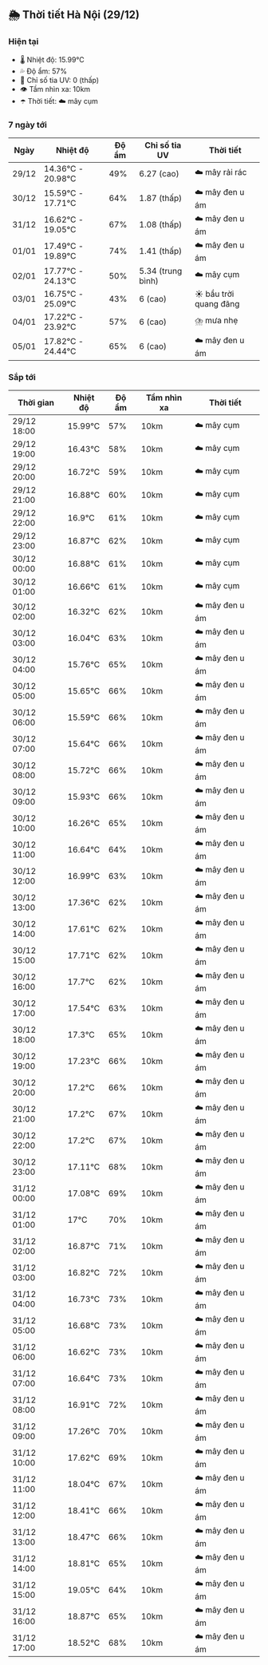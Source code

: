 ## 🌦️ Thời tiết Hà Nội (29/12)

### Hiện tại

- 🌡️ Nhiệt độ: 15.99℃
- 💦 Độ ẩm: 57%
- 🌟 Chỉ số tia UV: 0 (thấp)
- 👁️ Tầm nhìn xa: 10km
- ☂️ Thời tiết: ☁️ mây cụm

### 7 ngày tới

| Ngày | Nhiệt độ | Độ ẩm | Chỉ số tia UV | Thời tiết |
| --- | --- | --- | --- | --- |
| 29/12 | 14.36℃ - 20.98℃ | 49% | 6.27 (cao) | ☁️ mây rải rác |
| 30/12 | 15.59℃ - 17.71℃ | 64% | 1.87 (thấp) | ☁️ mây đen u ám |
| 31/12 | 16.62℃ - 19.05℃ | 67% | 1.08 (thấp) | ☁️ mây đen u ám |
| 01/01 | 17.49℃ - 19.89℃ | 74% | 1.41 (thấp) | ☁️ mây đen u ám |
| 02/01 | 17.77℃ - 24.13℃ | 50% | 5.34 (trung bình) | ☁️ mây cụm |
| 03/01 | 16.75℃ - 25.09℃ | 43% | 6 (cao) | ☀️ bầu trời quang đãng |
| 04/01 | 17.22℃ - 23.92℃ | 57% | 6 (cao) | ⛈️ mưa nhẹ |
| 05/01 | 17.82℃ - 24.44℃ | 65% | 6 (cao) | ☁️ mây đen u ám |

### Sắp tới

| Thời gian | Nhiệt độ | Độ ẩm | Tầm nhìn xa | Thời tiết |
| --- | --- | --- | --- | --- |
| 29/12 18:00 | 15.99℃ | 57% | 10km | ☁️ mây cụm |
| 29/12 19:00 | 16.43℃ | 58% | 10km | ☁️ mây cụm |
| 29/12 20:00 | 16.72℃ | 59% | 10km | ☁️ mây cụm |
| 29/12 21:00 | 16.88℃ | 60% | 10km | ☁️ mây cụm |
| 29/12 22:00 | 16.9℃ | 61% | 10km | ☁️ mây cụm |
| 29/12 23:00 | 16.87℃ | 62% | 10km | ☁️ mây cụm |
| 30/12 00:00 | 16.88℃ | 61% | 10km | ☁️ mây cụm |
| 30/12 01:00 | 16.66℃ | 61% | 10km | ☁️ mây cụm |
| 30/12 02:00 | 16.32℃ | 62% | 10km | ☁️ mây đen u ám |
| 30/12 03:00 | 16.04℃ | 63% | 10km | ☁️ mây đen u ám |
| 30/12 04:00 | 15.76℃ | 65% | 10km | ☁️ mây đen u ám |
| 30/12 05:00 | 15.65℃ | 66% | 10km | ☁️ mây đen u ám |
| 30/12 06:00 | 15.59℃ | 66% | 10km | ☁️ mây đen u ám |
| 30/12 07:00 | 15.64℃ | 66% | 10km | ☁️ mây đen u ám |
| 30/12 08:00 | 15.72℃ | 66% | 10km | ☁️ mây đen u ám |
| 30/12 09:00 | 15.93℃ | 66% | 10km | ☁️ mây đen u ám |
| 30/12 10:00 | 16.26℃ | 65% | 10km | ☁️ mây đen u ám |
| 30/12 11:00 | 16.64℃ | 64% | 10km | ☁️ mây đen u ám |
| 30/12 12:00 | 16.99℃ | 63% | 10km | ☁️ mây đen u ám |
| 30/12 13:00 | 17.36℃ | 62% | 10km | ☁️ mây đen u ám |
| 30/12 14:00 | 17.61℃ | 62% | 10km | ☁️ mây đen u ám |
| 30/12 15:00 | 17.71℃ | 62% | 10km | ☁️ mây đen u ám |
| 30/12 16:00 | 17.7℃ | 62% | 10km | ☁️ mây đen u ám |
| 30/12 17:00 | 17.54℃ | 63% | 10km | ☁️ mây đen u ám |
| 30/12 18:00 | 17.3℃ | 65% | 10km | ☁️ mây đen u ám |
| 30/12 19:00 | 17.23℃ | 66% | 10km | ☁️ mây đen u ám |
| 30/12 20:00 | 17.2℃ | 66% | 10km | ☁️ mây đen u ám |
| 30/12 21:00 | 17.2℃ | 67% | 10km | ☁️ mây đen u ám |
| 30/12 22:00 | 17.2℃ | 67% | 10km | ☁️ mây đen u ám |
| 30/12 23:00 | 17.11℃ | 68% | 10km | ☁️ mây đen u ám |
| 31/12 00:00 | 17.08℃ | 69% | 10km | ☁️ mây đen u ám |
| 31/12 01:00 | 17℃ | 70% | 10km | ☁️ mây đen u ám |
| 31/12 02:00 | 16.87℃ | 71% | 10km | ☁️ mây đen u ám |
| 31/12 03:00 | 16.82℃ | 72% | 10km | ☁️ mây đen u ám |
| 31/12 04:00 | 16.73℃ | 73% | 10km | ☁️ mây đen u ám |
| 31/12 05:00 | 16.68℃ | 73% | 10km | ☁️ mây đen u ám |
| 31/12 06:00 | 16.62℃ | 73% | 10km | ☁️ mây đen u ám |
| 31/12 07:00 | 16.64℃ | 73% | 10km | ☁️ mây đen u ám |
| 31/12 08:00 | 16.91℃ | 72% | 10km | ☁️ mây đen u ám |
| 31/12 09:00 | 17.26℃ | 70% | 10km | ☁️ mây đen u ám |
| 31/12 10:00 | 17.62℃ | 69% | 10km | ☁️ mây đen u ám |
| 31/12 11:00 | 18.04℃ | 67% | 10km | ☁️ mây đen u ám |
| 31/12 12:00 | 18.41℃ | 66% | 10km | ☁️ mây đen u ám |
| 31/12 13:00 | 18.47℃ | 66% | 10km | ☁️ mây đen u ám |
| 31/12 14:00 | 18.81℃ | 65% | 10km | ☁️ mây đen u ám |
| 31/12 15:00 | 19.05℃ | 64% | 10km | ☁️ mây đen u ám |
| 31/12 16:00 | 18.87℃ | 65% | 10km | ☁️ mây đen u ám |
| 31/12 17:00 | 18.52℃ | 68% | 10km | ☁️ mây đen u ám |
